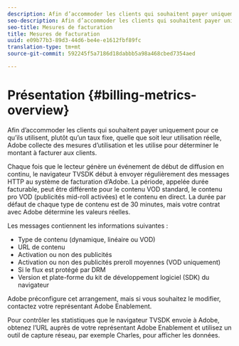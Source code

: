 ```yaml
---
description: Afin d’accommoder les clients qui souhaitent payer uniquement pour ce qu’ils utilisent, plutôt qu’un taux fixe, quelle que soit leur utilisation réelle, Adobe collecte des mesures d’utilisation et les utilise pour déterminer le montant à facturer aux clients.
seo-description: Afin d’accommoder les clients qui souhaitent payer uniquement pour ce qu’ils utilisent, plutôt qu’un taux fixe, quelle que soit leur utilisation réelle, Adobe collecte des mesures d’utilisation et les utilise pour déterminer le montant à facturer aux clients.
seo-title: Mesures de facturation
title: Mesures de facturation
uuid: e09b77b3-89d3-44d6-be4e-e1612fbf89fc
translation-type: tm+mt
source-git-commit: 592245f5a7186d18dabbb5a98a468cbed7354aed

---
```



# Présentation {#billing-metrics-overview}

Afin d’accommoder les clients qui souhaitent payer uniquement pour ce qu’ils utilisent, plutôt qu’un taux fixe, quelle que soit leur utilisation réelle, Adobe collecte des mesures d’utilisation et les utilise pour déterminer le montant à facturer aux clients.

Chaque fois que le lecteur génère un événement de début de diffusion en continu, le navigateur TVSDK début à envoyer régulièrement des messages HTTP au système de facturation d’Adobe. La période, appelée durée facturable, peut être différente pour le contenu VOD standard, le contenu pro VOD (publicités mid-roll activées) et le contenu en direct. La durée par défaut de chaque type de contenu est de 30 minutes, mais votre contrat avec Adobe détermine les valeurs réelles.

Les messages contiennent les informations suivantes :

* Type de contenu (dynamique, linéaire ou VOD)
* URL de contenu
* Activation ou non des publicités
* Activation ou non des publicités preroll moyennes (VOD uniquement)
* Si le flux est protégé par DRM
* Version et plate-forme du kit de développement logiciel (SDK) du navigateur

Adobe préconfigure cet arrangement, mais si vous souhaitez le modifier, contactez votre représentant Adobe Enablement.

Pour contrôler les statistiques que le navigateur TVSDK envoie à Adobe, obtenez l’URL auprès de votre représentant Adobe Enablement et utilisez un outil de capture réseau, par exemple Charles, pour afficher les données.
